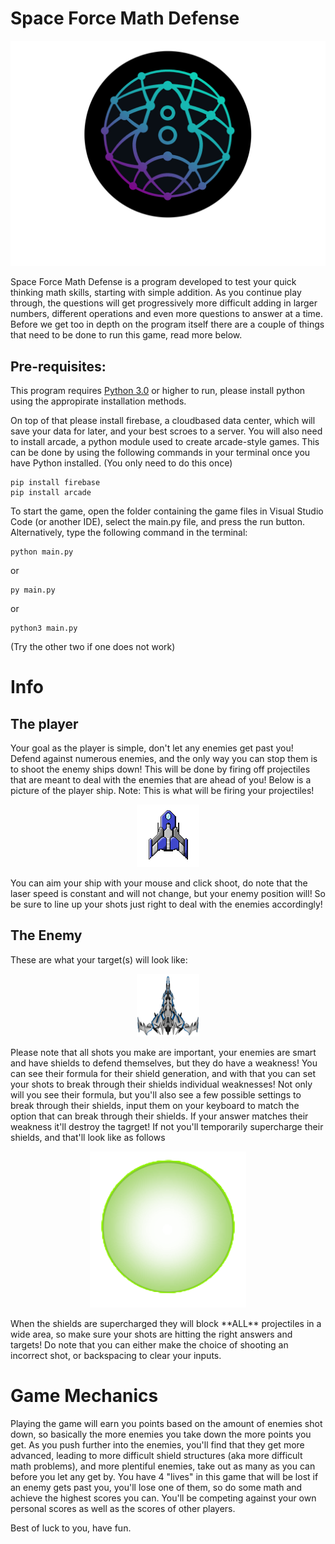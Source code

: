 # Space Force Math Defense

<p align="center">
   <img src="/images/spaceForceLogo.png" alt="title" width="600"/>
</p>

Space Force Math Defense is a program developed to test your quick thinking math skills, starting with simple addition. As you continue play through, the questions will get progressively more difficult adding in larger numbers, different operations and even more questions to answer at a time. Before we get too in depth on the program itself there are a couple of things that need to be done to run this game, read more below. 


## Pre-requisites:

This program requires [Python 3.0](https://www.python.org/downloads/) or higher to run, please install python using the appropirate installation methods.

On top of that please install firebase, a cloudbased data center, which will save your data for later, and your best scroes to a server. You will also need to install arcade, a python module used to create arcade-style games. This can be done by using the following commands in your terminal once you have Python installed. (You only need to do this once)

```
pip install firebase
pip install arcade
```

To start the game, open the folder containing the game files in Visual Studio Code (or another IDE), select the main.py file, and press the run button. Alternatively, type the following command in the terminal:

```
python main.py 
```
or
```
py main.py
```
or
```
python3 main.py
```
(Try the other two if one does not work)

# Info

## The player
Your goal as the player is simple, don't let any enemies get past you! Defend against numerous enemies, and the only way you can stop them is to shoot the enemy ships down! This will be done by firing off projectiles that are meant to deal with the enemies that are ahead of you! Below is a picture of the player ship. Note: This is what will be firing your projectiles!
<p align="center">
   <img src="/images/starship.png" alt="Player"/>
</p>


You can aim your ship with your mouse and click shoot, do note that the laser speed is constant and will not change, but your enemy position will! So be sure to line up your shots just right to deal with the enemies accordingly! 

## The Enemy
These are what your target(s) will look like:

<p align="center">
   <img src="/images/ship.png" alt="drawing" width="100"/>
</p>


Please note that all shots you make are important, your enemies are smart and have shields to defend themselves, but they do have a weakness! You can see their formula for their shield generation, and with that you can set your shots to break through their shields individual weaknesses! Not only will you see their formula, but you'll also see a few possible settings to break through their shields, input them on your keyboard to match the option that can break through their shields. If your answer matches their weakness it'll destroy the tagrget! If not you'll temporarily supercharge their shields, and that'll look like as follows

<p align="center">
   <img src="/images/shield1.png" alt="drawing" width="250"/>
</p>
When the shields are supercharged they will block **ALL** projectiles in a wide area, so make sure your shots are hitting the right answers and targets! Do note that you can either make the choice of shooting an incorrect shot, or backspacing to clear your inputs.


# Game Mechanics

Playing the game will earn you points based on the amount of enemies shot down, so basically the more enemies you take down the more points you get. As you push further into the enemies, you'll find that they get more advanced, leading to more difficult shield structures (aka more difficult math problems), and more plentiful enemies, take out as many as you can before you let any get by. You have 4 "lives" in this game that will be lost if an enemy gets past you, you'll lose one of them, so do some math and achieve the highest scores you can. You'll be competing against your own personal scores as well as the scores of other players. 

Best of luck to you, have fun.
